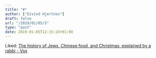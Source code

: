 ```yaml
---
title: "#"
author: ["Eivind Hjertnes"]
draft: false
url: "/2019/01/05/5"
type: "post"
date: 2019-01-05T12:15:24+01:00
---
```


Liked:
[The
history of Jews, Chinese food, and Christmas, explained by a rabbi -
Vox](https://www.vox.com/the-goods/2018/12/21/18151903/history-jews-chinese-food-christmas-kosher-american)
